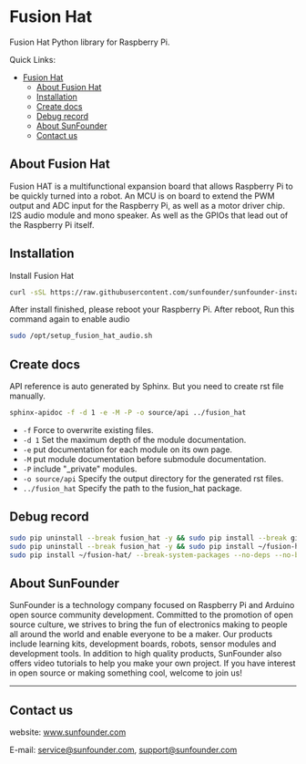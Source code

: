 # Fusion Hat

Fusion Hat Python library for Raspberry Pi.

Quick Links:

- [Fusion Hat](#fusion-hat)
  - [About Fusion Hat](#about-fusion-hat)
  - [Installation](#installation)
  - [Create docs](#create-docs)
  - [Debug record](#debug-record)
  - [About SunFounder](#about-sunfounder)
  - [Contact us](#contact-us)

## About Fusion Hat

Fusion HAT is a multifunctional expansion board that allows Raspberry Pi to be quickly turned into a robot. An MCU is on board to extend the PWM output and ADC input for the Raspberry Pi, as well as a motor driver chip. I2S audio module and mono speaker. As well as the GPIOs that lead out of the Raspberry Pi itself.

## Installation

Install Fusion Hat

```bash
curl -sSL https://raw.githubusercontent.com/sunfounder/sunfounder-installer-scripts/main/install-fusion-hat-v1.1.sh | sudo bash
```

After install finished, please reboot your Raspberry Pi. After reboot, Run this command again to enable audio

```bash
sudo /opt/setup_fusion_hat_audio.sh
```

## Create docs

API reference is auto generated by Sphinx. But you need to create rst file manually.
```bash
sphinx-apidoc -f -d 1 -e -M -P -o source/api ../fusion_hat
```

- `-f` Force to overwrite existing files.
- `-d 1` Set the maximum depth of the module documentation.
- `-e` put documentation for each module on its own page.
- `-M` put module documentation before submodule documentation.
- `-P` include "_private" modules.
- `-o source/api` Specify the output directory for the generated rst files.
- `../fusion_hat` Specify the path to the fusion_hat package.

## Debug record

```bash
sudo pip uninstall --break fusion_hat -y && sudo pip install --break git+https://github.com/sunfounder/fusion-hat.git@1.1.x
sudo pip uninstall --break fusion_hat -y && sudo pip install ~/fusion-hat/ --break-system-packages --no-deps --no-build-isolation
sudo pip install ~/fusion-hat/ --break-system-packages --no-deps --no-build-isolation

```

## About SunFounder

SunFounder is a technology company focused on Raspberry Pi and Arduino open source community development. Committed to the promotion of open source culture, we strives to bring the fun of electronics making to people all around the world and enable everyone to be a maker. Our products include learning kits, development boards, robots, sensor modules and development tools. In addition to high quality products, SunFounder also offers video tutorials to help you make your own project. If you have interest in open source or making something cool, welcome to join us!

----------------------------------------------

## Contact us

website:
    www.sunfounder.com

E-mail:
    service@sunfounder.com, support@sunfounder.com

